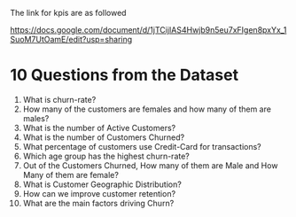 The link for kpis are as followed

https://docs.google.com/document/d/1jTCijIAS4Hwjb9n5eu7xFIgen8pxYx_1SuoM7UtOamE/edit?usp=sharing

# 10 Questions from the Dataset

1. What is churn-rate?
2. How many of the customers are females and how many of them are males?
3. What is the number of Active Customers?
4. What is the number of Customers Churned?
5. What percentage of customers use Credit-Card for transactions?
6. Which age group has the highest churn-rate?
7. Out of the Customers Churned, How many of them are Male and How Many of them are female?
8. What is Customer Geographic Distribution?
9. How can we improve customer retention?
10. What are the main factors driving Churn?

